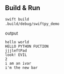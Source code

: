 ## Build & Run

```bash
swift build
.build/debug/swiftpy_demo
```

output
```
hello world
HELLO PYTHON FUCTION
jjjleftPad
look! EVIL
2
i am an ivar
i'm the new bar
```
